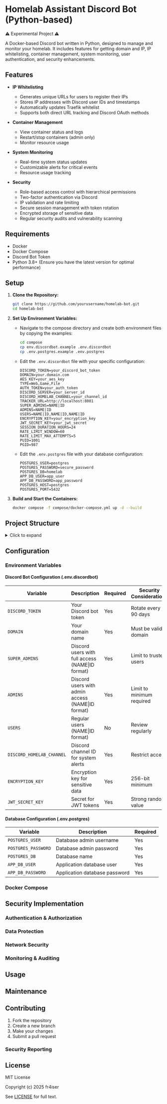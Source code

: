 # Homelab Assistant Discord Bot (Python-based)
⚠️ Experimental Project ⚠️

A Docker-based Discord bot written in Python, designed to manage and monitor your homelab. It includes features for getting domain and IP, IP whitelisting, container management, system monitoring, user authentication, and security enhancements.

## Features

- **IP Whitelisting**
  - Generates unique URLs for users to register their IPs
  - Stores IP addresses with Discord user IDs and timestamps
  - Automatically updates Traefik whitelist
  - Supports both direct URL tracking and Discord OAuth methods

- **Container Management**
  - View container status and logs
  - Restart/stop containers (admin only)
  - Monitor resource usage

- **System Monitoring**
  - Real-time system status updates
  - Customizable alerts for critical events
  - Resource usage tracking

- **Security**
  - Role-based access control with hierarchical permissions
  - Two-factor authentication via Discord
  - IP validation and rate limiting
  - Secure session management with token rotation
  - Encrypted storage of sensitive data
  - Regular security audits and vulnerability scanning

## Requirements

- Docker
- Docker Compose
- Discord Bot Token
- Python 3.8+ (Ensure you have the latest version for optimal performance)

## Setup

1. **Clone the Repository:**
   ```bash
   git clone https://github.com/yourusername/homelab-bot.git
   cd homelab-bot
   ```

2. **Set Up Environment Variables:**
   - Navigate to the compose directory and create both environment files by copying the examples:
     ```bash
     cd compose
     cp env.discordbot.example .env.discordbot
     cp .env.postgres.example .env.postgres
     ```
   - Edit the `.env.discordbot` file with your specific configuration:
     ```env
     DISCORD_TOKEN=your_discord_bot_token
     DOMAIN=your.domain.com
     AES_KEY=your_aes_key
     TYPE=Web,Game,File
     AUTH_TOKEN=your_auth_token
     DISCORD_SERVER=your_server_id
     DISCORD_HOMELAB_CHANNEL=your_channel_id
     TRACKER_URL=http://localhost:8081
     SUPER_ADMINS=NAME|ID
     ADMINS=NAME|ID
     USERS=NAME|ID,NAME|ID,NAME|ID
     ENCRYPTION_KEY=your_encryption_key
     JWT_SECRET_KEY=your_jwt_secret
     SESSION_DURATION_HOURS=24
     RATE_LIMIT_WINDOW=60
     RATE_LIMIT_MAX_ATTEMPTS=5
     PUID=1001
     PGID=987
     ```
   - Edit the `.env.postgres` file with your database configuration:
     ```env
     POSTGRES_USER=postgres
     POSTGRES_PASSWORD=secure_password
     POSTGRES_DB=homelab
     APP_DB_USER=app_user
     APP_DB_PASSWORD=app_password
     POSTGRES_HOST=postgres
     POSTGRES_PORT=5432
     ```

3. **Build and Start the Containers:**
   ```bash
   docker compose -f compose/docker-compose.yml up -d --build
   ```

## Project Structure

<details>
<summary>Click to expand</summary>

├── app/                    # Main application directory
│   ├── bot/               # Discord bot implementation
│   ├── postgres/          # Database related files
│   ├── tracker/           # IP tracking service
│   └── web/              # Web interface components
├── compose/               # Docker compose and environment files
│   ├── docker-compose.yml
│   ├── env.discordbot.example
│   ├── .env.postgres.example
│   └── init-db.sh
├── utils/                 # Utility scripts and tools
│   ├── python-shell.nix
│   ├── test_server.py
│   ├── test_server.sh
│   └── update_local.sh
└── SECURITY.md           # Security documentation
</details>

## Configuration

### Environment Variables

#### Discord Bot Configuration (.env.discordbot)

| Variable | Description | Required | Security Considerations |
|----------|-------------|----------|-------------------------|
| `DISCORD_TOKEN` | Your Discord bot token | Yes | Rotate every 90 days |
| `DOMAIN` | Your domain name | Yes | Must be valid domain |
| `SUPER_ADMINS` | Discord users with full access (NAME\|ID format) | Yes | Limit to trusted users |
| `ADMINS` | Discord users with admin access (NAME\|ID format) | Yes | Limit to minimum required |
| `USERS` | Regular users (NAME\|ID format) | No | Review regularly |
| `DISCORD_HOMELAB_CHANNEL` | Discord channel ID for system alerts | Yes | Restrict access |
| `ENCRYPTION_KEY` | Encryption key for sensitive data | Yes | 256-bit minimum |
| `JWT_SECRET_KEY` | Secret for JWT tokens | Yes | Strong random value |

#### Database Configuration (.env.postgres)

| Variable | Description | Required |
|----------|-------------|----------|
| `POSTGRES_USER` | Database admin username | Yes |
| `POSTGRES_PASSWORD` | Database admin password | Yes |
| `POSTGRES_DB` | Database name | Yes |
| `APP_DB_USER` | Application database user | Yes |
| `APP_DB_PASSWORD` | Application database password | Yes |

### Docker Compose


## Security Implementation

### Authentication & Authorization



### Data Protection



### Network Security



### Monitoring & Auditing



## Usage

## Maintenance

## Contributing

1. Fork the repository
2. Create a new branch
3. Make your changes
4. Submit a pull request

### Security Reporting


## License

MIT License

Copyright (c) 2025 fr4iser

See [LICENSE](LICENSE) for full text.
